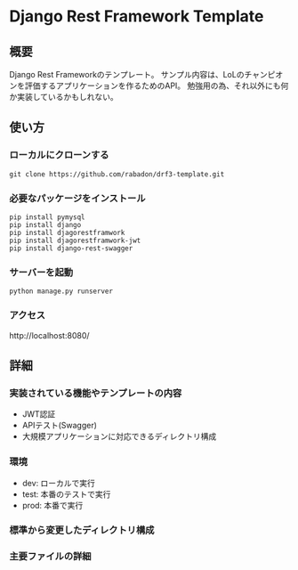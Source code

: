 # Django Rest Framework Template

## 概要
Django Rest Frameworkのテンプレート。
サンプル内容は、LoLのチャンピオンを評価するアプリケーションを作るためのAPI。
勉強用の為、それ以外にも何か実装しているかもしれない。

## 使い方
### ローカルにクローンする
`git clone https://github.com/rabadon/drf3-template.git`

### 必要なパッケージをインストール
```
pip install pymysql
pip install django
pip install djagorestframwork
pip install djagorestframwork-jwt
pip install django-rest-swagger
```

### サーバーを起動
`python manage.py runserver`


### アクセス
http://localhost:8080/

## 詳細
### 実装されている機能やテンプレートの内容
- JWT認証
- APIテスト(Swagger)
- 大規模アプリケーションに対応できるディレクトリ構成


### 環境
- dev: ローカルで実行
- test: 本番のテストで実行
- prod: 本番で実行

### 標準から変更したディレクトリ構成
### 主要ファイルの詳細
